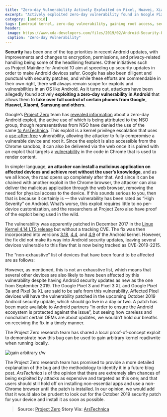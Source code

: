 ```yaml
---
title: "Zero-day Vulnerability Actively Exploited on Pixel, Huawei, Xiaomi, Samsung and others"
excerpt: "Actively exploited zero-day vulnerability found in Google Pixel, Huawei, Xiaomi, Samsung, and other devices wich used to gain arbitrary read/write to take over full control."
category: [android]
tags: [android kernel, zero-day vulnerability, gaining root access, security updates]
header:
 image: https://www.xda-developers.com/files/2019/02/Android-Security-Feature-Image-Blue.png
 caption: "Zero-day Vulnerability"
---
```

**Security** has been one of the top priorities in recent Android updates, with improvements and changes to encryption, permissions, and privacy-related handling being some of the headlining features. Other initiatives such as Project Mainline for Android 10 aim at speeding up security updates in order to make Android devices safer. Google has also been diligent and punctual with security patches, and while these efforts are commendable in their own right, there will always remain scope for exploits and vulnerabilities in an OS like Android. As it turns out, attackers have been allegedly found actively **exploiting a zero-day vulnerability in Android** that allows them to **take over full control of certain phones from Google, Huawei, Xiaomi, Samsung and others**.

Google’s [Project Zero](https://googleprojectzero.blogspot.com/) team has [revealed information](https://bugs.chromium.org/p/project-zero/issues/detail?id=1942#c7) about a zero-day Android exploit, the active use of which is being attributed to the NSO group, though representatives from NSO have denied the use of the same [to ArsTechnica](https://arstechnica.com/information-technology/2019/10/attackers-exploit-0day-vulnerability-that-gives-full-control-of-android-phones/). This exploit is a kernel privilege escalation that uses a [use-after-free](https://www.webopedia.com/TERM/U/use-after-free.html) vulnerability, allowing the attacker to fully compromise a vulnerable device and root it. Since the exploit is also accessible from the Chrome sandbox, it can also be delivered via the web once it is paired with an exploit that targets a [vulnerability]() in the code in Chrome that is used to render content.

In simpler language, **an attacker can install a malicious application on affected devices and achieve root without the user’s knowledge**, and as we all know, the road opens up completely after that. And since it can be chained with another exploit in the Chrome browser, the attacker can also deliver the malicious application through the web browser, removing the need for physical access to the device. If this sounds serious to you, then that is because it certainly is — the vulnerability has been rated as “High Severity” on Android. What’s worse, this exploit requires little to no per-device customization, and the researchers at Project Zero also have proof of the exploit being used in the wild.

The vulnerability was apparently patched in December 2017 in the [Linux Kernel 4.14 LTS release](https://git.kernel.org/pub/scm/linux/kernel/git/stable/linux.git/commit/drivers/android/binder.c?h=linux-4.14.y&id=7a3cee43e935b9d526ad07f20bf005ba7e74d05b) but without a tracking CVE. The fix was then incorporated into versions [3.18](https://android-review.googlesource.com/c/kernel/common/+/609966), [4.4](https://android-review.googlesource.com/c/kernel/common/+/573742/), and [4.9](https://android-review.googlesource.com/c/kernel/common/+/609868/) of the Android kernel. However, the fix did not make its way into Android security updates, leaving several devices vulnerable to this flaw that is now being tracked as CVE-2019-2215.

The “non-exhaustive” list of devices that have been found to be affected are as follows:

However, as mentioned, this is not an exhaustive list, which means that several other devices are also likely to have been affected by this vulnerability despite having Android security updates as new as the one from September 2019. The Google Pixel 3 and Pixel 3 XL and Google Pixel 3a and Pixel 3a XL are said to be safe from this vulnerability. Affected Pixel devices will have the vulnerability patched in the upcoming October 2019 Android security update, which should go live in a day or two. A patch has been made available to Android partners “in order to ensure the Android ecosystem is protected against the issue”, but seeing how careless and nonchalant certain OEMs are about updates, we wouldn’t hold our breaths on receiving the fix in a timely manner.

The Project Zero research team has shared a local proof-of-concept exploit to demonstrate how this bug can be used to gain arbitrary kernel read/write when running locally.

![gain arbitrary r/w](https://www.xda-developers.com/files/2019/10/success.jpg)

The Project Zero research team has promised to provide a more detailed explanation of the bug and the methodology to identify it in a future blog post. _ArsTechnica_ is of the opinion that there are extremely slim chances of being exploited by attacks as expensive and targeted as this one; and that users should still hold off on installing non-essential apps and use a non-Chrome browser until the patch is installed. In our opinion, we would add that it would also be prudent to look out for the October 2019 security patch for your device and install it as soon as possible.

> **Source:** [Project Zero](https://bugs.chromium.org/p/project-zero/issues/detail?id=1942#c7)
> **Story Via:** [ArsTechnica](https://arstechnica.com/information-technology/2019/10/attackers-exploit-0day-vulnerability-that-gives-full-control-of-android-phones/)

